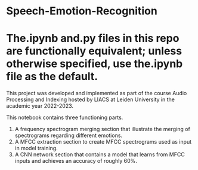 # Speech-Emotion-Recognition

# The.ipynb and.py files in this repo are functionally equivalent; unless otherwise specified, use the.ipynb file as the default.

This project was developed and implemented as part of the course Audio Processing and Indexing hosted by LIACS at Leiden University in the academic year 2022-2023.

This notebook contains three functioning parts.
1. A frequency spectrogram merging section that illustrate the merging of spectrograms regarding different emotions.
2. A MFCC extraction section to create MFCC spectrograms used as input in model training.
3. A CNN network section that contains a model that learns from MFCC inputs and achieves an accuracy of roughly 60%.
